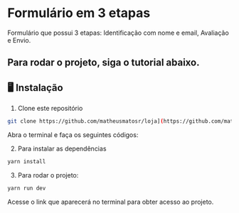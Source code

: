 # Formulário em 3 etapas

Formulário que possui 3 etapas: Identificação com nome e email, Avaliação e Envio.

## Para rodar o projeto, siga o tutorial abaixo.

## 🖥️ Instalação

1. Clone este repositório
```bash
git clone https://github.com/matheusmatosr/loja](https://github.com/matheusmatosr/form_multistep.git
```

Abra o terminal e faça os seguintes códigos:

2. Para instalar as dependências

```bash
yarn install
```

3. Para rodar o projeto:

```bash
yarn run dev
```

Acesse o link que aparecerá no terminal para obter acesso ao projeto.
